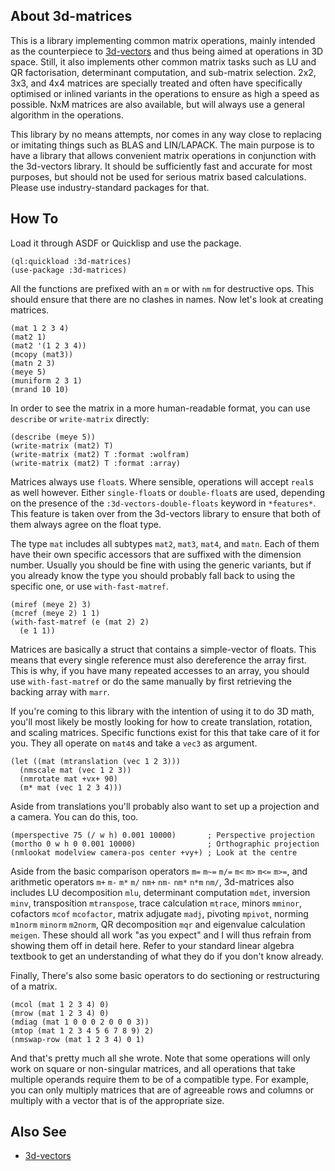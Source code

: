 ## About 3d-matrices
This is a library implementing common matrix operations, mainly intended as the counterpiece to [3d-vectors](https://shinmera.github.io/3d-vectors) and thus being aimed at operations in 3D space. Still, it also implements other common matrix tasks such as LU and QR factorisation, determinant computation, and sub-matrix selection. 2x2, 3x3, and 4x4 matrices are specially treated and often have specifically optimised or inlined variants in the operations to ensure as high a speed as possible. NxM matrices are also available, but will always use a general algorithm in the operations.

This library by no means attempts, nor comes in any way close to replacing or imitating things such as BLAS and LIN/LAPACK. The main purpose is to have a library that allows convenient matrix operations in conjunction with the 3d-vectors library. It should be sufficiently fast and accurate for most purposes, but should not be used for serious matrix based calculations. Please use industry-standard packages for that.

## How To
Load it through ASDF or Quicklisp and use the package.

    (ql:quickload :3d-matrices)
    (use-package :3d-matrices)

All the functions are prefixed with an `m` or with `nm` for destructive ops. This should ensure that there are no clashes in names. Now let's look at creating matrices.

    (mat 1 2 3 4)
    (mat2 1)
    (mat2 '(1 2 3 4))
    (mcopy (mat3))
    (matn 2 3)
    (meye 5)
    (muniform 2 3 1)
    (mrand 10 10)

In order to see the matrix in a more human-readable format, you can use `describe` or `write-matrix` directly:

    (describe (meye 5))
    (write-matrix (mat2) T)
    (write-matrix (mat2) T :format :wolfram)
    (write-matrix (mat2) T :format :array)
    
Matrices always use `float`s. Where sensible, operations will accept `real`s as well however. Either `single-float`s or `double-float`s are used, depending on the presence of the `:3d-vectors-double-floats` keyword in `*features*`. This feature is taken over from the 3d-vectors library to ensure that both of them always agree on the float type.

The type `mat` includes all subtypes `mat2`, `mat3`, `mat4`, and `matn`. Each of them have their own specific accessors that are suffixed with the dimension number. Usually you should be fine with using the generic variants, but if you already know the type you should probably fall back to using the specific one, or use `with-fast-matref`.

    (miref (meye 2) 3)
    (mcref (meye 2) 1 1)
    (with-fast-matref (e (mat 2) 2)
      (e 1 1))

Matrices are basically a struct that contains a simple-vector of floats. This means that every single reference must also dereference the array first. This is why, if you have many repeated accesses to an array, you should use `with-fast-matref` or do the same manually by first retrieving the backing array with `marr`.

If you're coming to this library with the intention of using it to do 3D math, you'll most likely be mostly looking for how to create translation, rotation, and scaling matrices. Specific functions exist for this that take care of it for you. They all operate on `mat4`s and take a `vec3` as argument.

    (let ((mat (mtranslation (vec 1 2 3)))
      (nmscale mat (vec 1 2 3))
      (nmrotate mat +vx+ 90)
      (m* mat (vec 1 2 3 4)))

Aside from translations you'll probably also want to set up a projection and a camera. You can do this, too.

    (mperspective 75 (/ w h) 0.001 10000)       ; Perspective projection
    (mortho 0 w h 0 0.001 10000)                ; Orthographic projection
    (nmlookat modelview camera-pos center +vy+) ; Look at the centre

Aside from the basic comparison operators `m=` `m~=` `m/=` `m<` `m>` `m<=` `m>=`, and arithmetic operators `m+` `m-` `m*` `m/` `nm+` `nm-` `nm*` `n*m` `nm/`, 3d-matrices also includes LU decomposition `mlu`, determinant computation `mdet`, inversion `minv`, transposition `mtranspose`, trace calculation `mtrace`, minors `mminor`, cofactors `mcof` `mcofactor`, matrix adjugate `madj`, pivoting `mpivot`, norming `m1norm` `minorm` `m2norm`, QR decomposition `mqr` and eigenvalue calculation `meigen`. These should all work "as you expect" and I will thus refrain from showing them off in detail here. Refer to your standard linear algebra textbook to get an understanding of what they do if you don't know already.

Finally, There's also some basic operators to do sectioning or restructuring of a matrix.

    (mcol (mat 1 2 3 4) 0)
    (mrow (mat 1 2 3 4) 0)
    (mdiag (mat 1 0 0 0 2 0 0 0 3))
    (mtop (mat 1 2 3 4 5 6 7 8 9) 2)
    (nmswap-row (mat 1 2 3 4) 0 1)

And that's pretty much all she wrote. Note that some operations will only work on square or non-singular matrices, and all operations that take multiple operands require them to be of a compatible type. For example, you can only multiply matrices that are of agreeable rows and columns or multiply with a vector that is of the appropriate size.

## Also See

* [3d-vectors](https://shinmera.github.io/3d-vectors)
